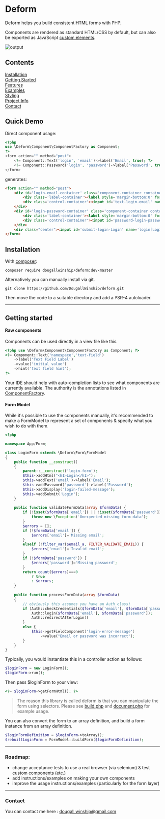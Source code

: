 # Deform
Deform helps you build consistent HTML forms with PHP.

Components are rendered as standard HTML/CSS by default, but can also be exported as JavaScript 
[custom elements](https://developer.mozilla.org/en-US/docs/Web/API/Web_components/Using_custom_elements).

![output](./docs/example.gif)

## Contents
[Installation](#installation)  
[Getting Started](#getting-started)  
[Features](./docs/Features.md)  
[Examples](./docs/Examples.md)  
[Styling](./docs/Styling.md)  
[Project Info](./docs/ProjectInfo.md)  
[Contact](#contact)

## Quick Demo

Direct component usage:
```php
<?php
use \Deform\Component\ComponentFactory as Component;
?>
<form action="" method="post">
    <?= Component::Text('login', 'email')->label('Email', true); ?>
    <?= Component::Password('login', 'password')->label('Password', true); ?>
</form>
```
generates:
```html
<form action="" method="post">
    <div id='login-email-container' class='component-container container-type-text'>
        <div class='label-container'><label style='margin-bottom:0' for='text-login-email'>Email <span class="required">*</span></label></div>
        <div class='control-container'><input id='text-login-email' name='login[email]' type='text'></div>
    </div>
    <div id='login-password-container' class='component-container container-type-password'>
        <div class='label-container'><label style='margin-bottom:0' for='password-login-password'>Password <span class="required">*</span></label></div>
        <div class='control-container'><input id='password-login-password' name='login[password]' type='password'></div>
    </div>
    <div class="center"><input id='submit-login-Login' name='login[Login]' type='submit' value='Login'></div>
</form>
```

## Installation
<a name='installation'></a>

With [composer](https://getcomposer.org/):

```
composer require dougallwinship/deform:dev-master
```

Alternatively you can manually install via git.
```
git clone https://github.com/DougallWinship/deform.git
```

Then move the code to a suitable directory and add a PSR-4 autoloader.

___

## Getting started
<a name='getting-started'></a>

#### Raw components
Components can be used directly in a view file like this
```php
<?php use \Deform\Component\ComponentFactory as Component; ?>
<?= Component::Text('namespace','text-field')
    ->label('Text Field Label')
    ->value('initial value')
    ->hint('text field hint');
?>
```
Your IDE should help with auto-completion lists to see what components are currently
available. The authority is the annotations listed in [ComponentFactory](./src/Deform/Component/ComponentFactory.php).

#### Form Model
While it's possible to use the components manually, it's recommended to make a FormModel to represent a set of
components & specify what you wish to do with them.
```php
<?php

namespace App/Form;

class LoginForm extends \Deform\Form\FormModel
{
    public function __construct() 
    {
        parent::__construct('login-form');
        $this->addHtml("<h1>Login</h1>");
        $this->addText('email')->label('Email');
        $this->addPassword('password')->label('Password');
        $this->addDisplay('login-failed-message');
        $this->addSubmit('Login');
    }
    
    public function validateFormData(array $formData) {
        if (!isset($formData['email']) || !isset($formData['password'])) {
            throw new \Exception('Unexpected missing form data');
        }
        $errors = [];
        if (!$formData['email']) {
            $errors['email']='Missing email';
        }
        elseif (!filter_var($email_a, FILTER_VALIDATE_EMAIL)) {
            $errors['email']='Invalid email';
        }
        if (!$formData['password']) {
            $errors['password']='Missing password';
        }
        return count($errors)===0 
            ? true 
            : $errors;
    }
    
    public function processFormData(array $formData) 
    {
        // obviously this assumes you have an Auth class!
        if (Auth::checkCredentials($formData['email'], $formData['password'])) {
            Auth::login($formData['email'], $formData['password']);
            Auth::redirectAfterLogin()
        }
        else {
            $this->getFieldComponent('login-error-message')
                ->value("Email or password was incorrect");
        }
    }
}
```

Typically, you would instantiate this in a controller action as follows:
```php
$loginForm = new LoginForm();
$loginForm->run();
```
Then pass $loginForm to your view:
```php
<?= $loginForm->getFormHtml(); ?>
```

> The reason this library is called deform is that you can manipulate the form using selectors. 
> Please see [build.php](./tests/_data/public/form/build.php)
> and [document.php](./tests/_data/public/html/document.php) for example usage.

You can also convert the form to an array definition, and build a form instance from an array definition.
```php
$loginFormDefinition = $loginForm->toArray();
$rebuiltLoginForm = FormModel::buildForm($loginFormDefinition);
```
___

### Roadmap:
* change acceptance tests to use a real browser (via selenium) & test custom components (etc.)
* add instructions/examples on making your own components
* improve the usage instructions/examples (particularly for the form layer)

___

### Contact
<a name='contact'></a>

You can contact me here : [dougall.winship@gmail.com](mailto:dougall.winship@gmail.com)